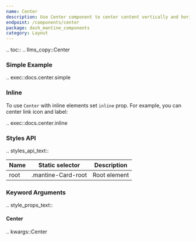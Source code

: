 ```yaml
---
name: Center
description: Use Center component to center content vertically and horizontally.
endpoint: /components/center
package: dash_mantine_components
category: Layout
---
```


.. toc::
.. llms_copy::Center

### Simple Example

.. exec::docs.center.simple

### Inline

To use `Center` with inline elements set `inline` prop. For example, you can center link icon and label:

.. exec::docs.center.inline


### Styles API

.. styles_api_text::

| Name | Static selector    | Description  |
|------|--------------------|--------------|
| root | .mantine-Card-root | Root element |


### Keyword Arguments
.. style_props_text::

#### Center

.. kwargs::Center
